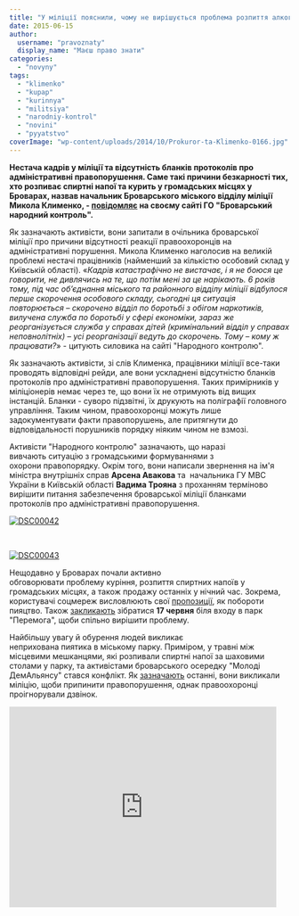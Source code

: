```yaml
---
title: "У міліції пояснили, чому не вирішується проблема розпиття алкоголю та куріння у громадських місцях"
date: 2015-06-15
author: 
  username: "pravoznaty"
  display_name: "Маєш право знати"
categories: 
  - "novyny"
tags: 
  - "klimenko"
  - "kupap"
  - "kurinnya"
  - "militsiya"
  - "narodniy-kontrol"
  - "novini"
  - "pyyatstvo"
coverImage: "wp-content/uploads/2014/10/Prokuror-ta-Klimenko-0166.jpg"
---
```


**Нестача кадрів у міліції та відсутність бланків протоколів про адміністративні правопорушення. Саме такі причини безкарності тих, хто розпиває спиртні напої та курить у громадських місцях у Броварах, назвав начальник Броварського міського відділу міліції Микола Клименко, - [повідомляє](https://nk.mybrovary.com/problema-rozpittya-spirtnih-napoyiv-ta-diyi-militsiyi/) на своєму сайті ГО "Броварський народний контроль".**

Як зазначають активісти, вони запитали в очільника броварської міліції про причини відсутності реакції правоохоронців на адміністративні порушення. Микола Клименко наголосив на великій проблемі нестачі працівників (найменший за кількістю особовий склад у Київській області). «_Кадрів катастрафічно не вистачає, і я не боюся це говорити, не дивлячись на те, що потім мені за це нарікають. 6 років тому, під час об’єднання міського та районного відділу міліції відбулося перше скорочення особового складу, сьогодні ця ситуація повторюється – скорочено відділ по боротьбі з обігом наркотиків, вилучена служба по боротьбі у сфері економіки, зараз же реорганізується служба у справах дітей (кримінальний відділ у справах неповнолітніх) – усі реорганізації ведуть до скорочень. Тому – кому ж працювати?_» - цитують силовика на сайті "Народного контролю".

Як зазначають активісти, зі слів Клименка, працівники міліції все-таки проводять відповідні рейди, але вони ускладнені відсутністю бланків протоколів про адміністративні правопорушення. Таких примірників у міліціонерів немає через те, що вони їх не отримують від вищих інстанцій. Бланки - суворо підзвітні, їх друкують на поліграфії головного управління. Таким чином, правоохоронці можуть лише задокументувати факти правопорушень, але притягнути до відповідальності порушників порядку ніяким чином не взмозі.

Активісти "Народного контролю" зазначають, що наразі вивчають ситуацію з громадськими формуваннями з охорони правопорядку. Окрім того, вони написали звернення на ім'я міністра внутрішніх справ **Арсена Авакова** та  начальника ГУ МВС України в Київській області **Вадима Трояна** з проханням терміново вирішити питання забезпечення броварської міліції бланками протоколів про адміністративні правопорушення.

[![DSC00042](https://mpz.brovary.org/wp-content/uploads/2015/06/DSC00042.jpg)](https://mpz.brovary.org/wp-content/uploads/2015/06/DSC00042.jpg)

 

[![DSC00043](https://mpz.brovary.org/wp-content/uploads/2015/06/DSC00043.jpg)](https://mpz.brovary.org/wp-content/uploads/2015/06/DSC00043.jpg)

Нещодавно у Броварах почали активно обговорювати проблему куріння, розпиття спиртних напоїв у громадських місцях, а також продажу останніх у нічний час. Зокрема, користувачі соцмереж висловлюють свої [пропозиції](https://www.facebook.com/groups/brovary/permalink/1053968717966427/), як побороти пияцтво. Також [закликають](https://www.facebook.com/groups/brovary/permalink/1055056664524299/) зібратися **17 червня** біля входу в парк "Перемога", щоби спільно вирішити проблему.

Найбільшу увагу й обурення людей викликає неприхована пиятика в міському парку. Приміром, у травні між місцевими мешканцями, які розпивали спиртні напої за шаховими столами у парку, та активістами броварського осередку "Молоді ДемАльянсу" стався конфлікт. Як [зазначають](https://www.facebook.com/groups/brovary/permalink/1042517089111590/) останні, вони викликали міліцію, щоби припинити правопорушення, однак правоохоронці проігнорували дзвінок.

<iframe src="https://www.youtube.com/embed/DXlsMG08QIs" width="480" height="360" frameborder="0" allowfullscreen="allowfullscreen"></iframe>
